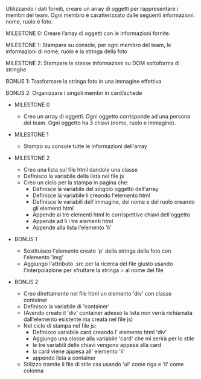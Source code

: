 Utilizzando i dati forniti, creare un array di oggetti per rappresentare i membri del team.
Ogni membro è caratterizzato dalle seguenti informazioni: nome, ruolo e foto.

MILESTONE 0:
Creare l’array di oggetti con le informazioni fornite.

MILESTONE 1:
Stampare su console, per ogni membro del team, le informazioni di nome, ruolo e la stringa della foto

MILESTONE 2:
Stampare le stesse informazioni su DOM sottoforma di stringhe

BONUS 1:
Trasformare la stringa foto in una immagine effettiva

BONUS 2:
Organizzare i singoli membri in card/schede


- MILESTONE 0
    - Creo un array di oggetti. 
        Ogni oggetto corrisponde ad una persona del team.
        Ogni oggetto ha 3 chiavi (nome, ruolo e immagine).

- MILESTONE 1
    - Stampo su console tutte le informazioni dell'array

- MILESTONE 2
    - Creo una lista sul file html dandole una classe
    - Definisco la variabile della lista nel file js
    - Creo un ciclo per la stampa in pagina che:
        - Definisce la variabile del singolo oggetto dell'array
        - Definisce la variabile li creando l'elemento html
        - Definisce le variabili dell'immagine, del nome e del ruolo creando gli elementi html
        - Appende ai tre elementi html le corrispettive chiavi dell'oggetto
        - Appende ad li i tre elementi html
        - Appende alla lista l'elemento 'li'

- BONUS 1
    - Sostituisco l'elemento creato 'p' della stringa della foto con l'elemento 'img'
    - Aggiungo l'attributo .src per la ricerca del file giusto usando l'interpolazione per sfruttare la stringa = al nome del file

- BONUS 2
    - Creo direttamente nel file html un elemento 'div' con classe container
    - Definisco la variabile di 'container'
    - (Avendo creato il 'div' container adesso la lista non verrà richiamata dall'elemento esistente ma creata nel file js)
    - Nel ciclo di stampa nel file js:
        - Definisco variabile card creando l' elemento html 'div' 
        - Aggiungo una classe alla variabile 'card' che mi serirà per lo stile
        - le tre variabili delle chiavi vengono appese alla card
        - la card viene appesa all' elemento 'li'
        - appendo lista a container
    - Stilizzo tramite il file di stile css usando 'ul' come riga e 'li' come colonna